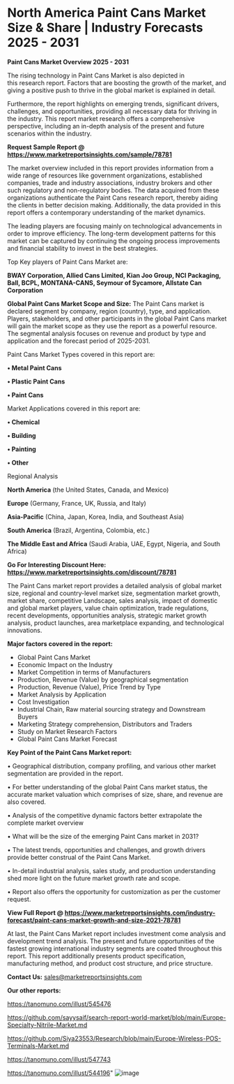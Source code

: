 # North America Paint Cans Market Size & Share | Industry Forecasts 2025 - 2031

<Strong> Paint Cans Market Overview 2025 - 2031</strong>

The rising technology in Paint Cans Market is also depicted in this research report. Factors that are boosting the growth of the market, and giving a positive push to thrive in the global market is explained in detail.

Furthermore, the report highlights on emerging trends, significant drivers, challenges, and opportunities, providing all necessary data for thriving in the industry. This report market research offers a comprehensive perspective, including an in-depth analysis of the present and future scenarios within the industry.

<strong>Request Sample Report @ <a href=https://www.marketreportsinsights.com/sample/78781>https://www.marketreportsinsights.com/sample/78781</a></strong>

The market overview included in this report provides information from a wide range of resources like government organizations, established companies, trade and industry associations, industry brokers and other such regulatory and non-regulatory bodies. The data acquired from these organizations authenticate the Paint Cans research report, thereby aiding the clients in better decision making. Additionally, the data provided in this report offers a contemporary understanding of the market dynamics.

The leading players are focusing mainly on technological advancements in order to improve efficiency. The long-term development patterns for this market can be captured by continuing the ongoing process improvements and financial stability to invest in the best strategies.

Top Key players of Paint Cans Market are:

<strong>BWAY Corporation, Allied Cans Limited, Kian Joo Group, NCI Packaging, Ball, BCPL, MONTANA-CANS, Seymour of Sycamore, Allstate Can Corporation</strong>

<strong><b>Global Paint Cans Market Scope and Size:</b></strong>
The Paint Cans market is declared segment by company, region (country), type, and application. Players, stakeholders, and other participants in the global Paint Cans market will gain the market scope as they use the report as a powerful resource. The segmental analysis focuses on revenue and product by type and application and the forecast period of 2025-2031.

Paint Cans Market Types covered in this report are:

<strong>• Metal Paint Cans

• Plastic Paint Cans

• Paint Cans</strong>

Market Applications covered in this report are:

<strong>• Chemical

• Building

• Painting

• Other</strong> 

Regional Analysis

<strong>North America</strong> (the United States, Canada, and Mexico)

<strong>Europe</strong> (Germany, France, UK, Russia, and Italy)

<strong>Asia-Pacific</strong> (China, Japan, Korea, India, and Southeast Asia)

<strong>South America</strong> (Brazil, Argentina, Colombia, etc.)

<strong>The Middle East and Africa</strong> (Saudi Arabia, UAE, Egypt, Nigeria, and South Africa)

<strong>Go For Interesting Discount Here: <a href=https://www.marketreportsinsights.com/discount/78781>https://www.marketreportsinsights.com/discount/78781</a></strong>

The Paint Cans market report provides a detailed analysis of global market size, regional and country-level market size, segmentation market growth, market share, competitive Landscape, sales analysis, impact of domestic and global market players, value chain optimization, trade regulations, recent developments, opportunities analysis, strategic market growth analysis, product launches, area marketplace expanding, and technological innovations.

<strong><b>Major factors covered in the report:</b></strong>
<ul>
  <li>Global Paint Cans Market </li>
  <li>Economic Impact on the Industry</li>
  <li>Market Competition in terms of Manufacturers</li>
  <li>Production, Revenue (Value) by geographical segmentation</li>
  <li>Production, Revenue (Value), Price Trend by Type</li>
  <li>Market Analysis by Application</li>
  <li>Cost Investigation</li>
  <li>Industrial Chain, Raw material sourcing strategy and Downstream Buyers</li>
  <li>Marketing Strategy comprehension, Distributors and Traders</li>
  <li>Study on Market Research Factors</li>
  <li>Global Paint Cans Market Forecast</li>
</ul>

<strong><b>Key Point of the Paint Cans Market report:</b></strong>

• Geographical distribution, company profiling, and various other market segmentation are provided in the report.

• For better understanding of the global Paint Cans market status, the accurate market valuation which comprises of size, share, and revenue are also covered.

• Analysis of the competitive dynamic factors better extrapolate the complete market overview

• What will be the size of the emerging Paint Cans market in 2031?

• The latest trends, opportunities and challenges, and growth drivers provide better construal of the Paint Cans Market.

• In-detail industrial analysis, sales study, and production understanding shed more light on the future market growth rate and scope.

• Report also offers the opportunity for customization as per the customer request.

<strong><b>View Full Report @ <a href=https://www.marketreportsinsights.com/industry-forecast/paint-cans-market-growth-and-size-2021-78781>https://www.marketreportsinsights.com/industry-forecast/paint-cans-market-growth-and-size-2021-78781</a></b></strong>


At last, the Paint Cans Market report includes investment come analysis and development trend analysis. The present and future opportunities of the fastest growing international industry segments are coated throughout this report. This report additionally presents product specification, manufacturing method, and product cost structure, and price structure.

<strong>Contact Us:</strong>
sales@marketreportsinsights.com

<strong>Our other reports:</strong>

<a href=https://tanomuno.com/illust/545476>https://tanomuno.com/illust/545476</a>

<a href=https://github.com/sayysaif/search-report-world-market/blob/main/Europe-Specialty-Nitrile-Market.md>https://github.com/sayysaif/search-report-world-market/blob/main/Europe-Specialty-Nitrile-Market.md</a>

<a href=https://github.com/Siya23553/Research/blob/main/Europe-Wireless-POS-Terminals-Market.md>https://github.com/Siya23553/Research/blob/main/Europe-Wireless-POS-Terminals-Market.md</a>

<a href=https://tanomuno.com/illust/547743>https://tanomuno.com/illust/547743</a>

<a href=https://tanomuno.com/illust/544196>https://tanomuno.com/illust/544196</a>"
![image](https://github.com/user-attachments/assets/19d73584-e10a-4a8d-9f5a-d9e5cd02851b)
